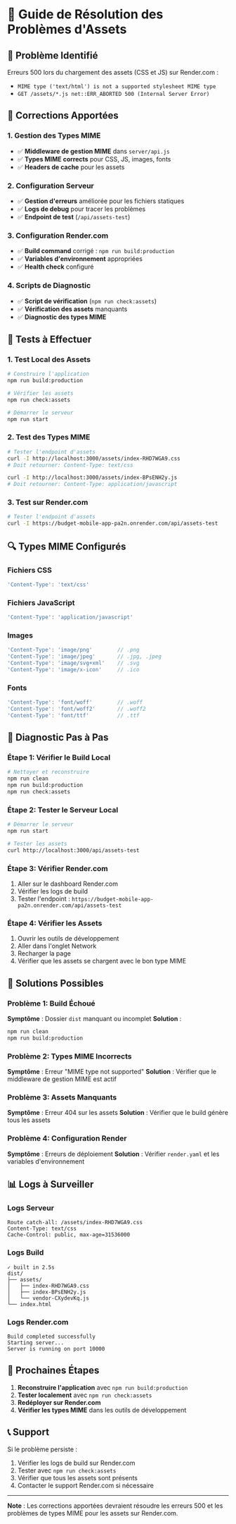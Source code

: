 # 🔧 Guide de Résolution des Problèmes d'Assets

## 🚨 Problème Identifié

Erreurs 500 lors du chargement des assets (CSS et JS) sur Render.com :
- `MIME type ('text/html') is not a supported stylesheet MIME type`
- `GET /assets/*.js net::ERR_ABORTED 500 (Internal Server Error)`

## 🔧 Corrections Apportées

### 1. **Gestion des Types MIME**
- ✅ **Middleware de gestion MIME** dans `server/api.js`
- ✅ **Types MIME corrects** pour CSS, JS, images, fonts
- ✅ **Headers de cache** pour les assets

### 2. **Configuration Serveur**
- ✅ **Gestion d'erreurs** améliorée pour les fichiers statiques
- ✅ **Logs de debug** pour tracer les problèmes
- ✅ **Endpoint de test** (`/api/assets-test`)

### 3. **Configuration Render.com**
- ✅ **Build command** corrigé : `npm run build:production`
- ✅ **Variables d'environnement** appropriées
- ✅ **Health check** configuré

### 4. **Scripts de Diagnostic**
- ✅ **Script de vérification** (`npm run check:assets`)
- ✅ **Vérification des assets** manquants
- ✅ **Diagnostic des types MIME**

## 🧪 Tests à Effectuer

### 1. **Test Local des Assets**
```bash
# Construire l'application
npm run build:production

# Vérifier les assets
npm run check:assets

# Démarrer le serveur
npm run start
```

### 2. **Test des Types MIME**
```bash
# Tester l'endpoint d'assets
curl -I http://localhost:3000/assets/index-RHD7WGA9.css
# Doit retourner: Content-Type: text/css

curl -I http://localhost:3000/assets/index-BPsENH2y.js
# Doit retourner: Content-Type: application/javascript
```

### 3. **Test sur Render.com**
```bash
# Tester l'endpoint d'assets
curl -I https://budget-mobile-app-pa2n.onrender.com/api/assets-test
```

## 🔍 Types MIME Configurés

### **Fichiers CSS**
```javascript
'Content-Type': 'text/css'
```

### **Fichiers JavaScript**
```javascript
'Content-Type': 'application/javascript'
```

### **Images**
```javascript
'Content-Type': 'image/png'        // .png
'Content-Type': 'image/jpeg'       // .jpg, .jpeg
'Content-Type': 'image/svg+xml'    // .svg
'Content-Type': 'image/x-icon'     // .ico
```

### **Fonts**
```javascript
'Content-Type': 'font/woff'        // .woff
'Content-Type': 'font/woff2'       // .woff2
'Content-Type': 'font/ttf'         // .ttf
```

## 🐛 Diagnostic Pas à Pas

### Étape 1: Vérifier le Build Local
```bash
# Nettoyer et reconstruire
npm run clean
npm run build:production
npm run check:assets
```

### Étape 2: Tester le Serveur Local
```bash
# Démarrer le serveur
npm run start

# Tester les assets
curl http://localhost:3000/api/assets-test
```

### Étape 3: Vérifier Render.com
1. Aller sur le dashboard Render.com
2. Vérifier les logs de build
3. Tester l'endpoint : `https://budget-mobile-app-pa2n.onrender.com/api/assets-test`

### Étape 4: Vérifier les Assets
1. Ouvrir les outils de développement
2. Aller dans l'onglet Network
3. Recharger la page
4. Vérifier que les assets se chargent avec le bon type MIME

## 🔧 Solutions Possibles

### Problème 1: Build Échoué
**Symptôme** : Dossier `dist` manquant ou incomplet
**Solution** : 
```bash
npm run clean
npm run build:production
```

### Problème 2: Types MIME Incorrects
**Symptôme** : Erreur "MIME type not supported"
**Solution** : Vérifier que le middleware de gestion MIME est actif

### Problème 3: Assets Manquants
**Symptôme** : Erreur 404 sur les assets
**Solution** : Vérifier que le build génère tous les assets

### Problème 4: Configuration Render
**Symptôme** : Erreurs de déploiement
**Solution** : Vérifier `render.yaml` et les variables d'environnement

## 📊 Logs à Surveiller

### Logs Serveur
```
Route catch-all: /assets/index-RHD7WGA9.css
Content-Type: text/css
Cache-Control: public, max-age=31536000
```

### Logs Build
```
✓ built in 2.5s
dist/
├── assets/
│   ├── index-RHD7WGA9.css
│   ├── index-BPsENH2y.js
│   └── vendor-CXydevKq.js
└── index.html
```

### Logs Render.com
```
Build completed successfully
Starting server...
Server is running on port 10000
```

## 🚀 Prochaines Étapes

1. **Reconstruire l'application** avec `npm run build:production`
2. **Tester localement** avec `npm run check:assets`
3. **Redéployer sur Render.com**
4. **Vérifier les types MIME** dans les outils de développement

## 📞 Support

Si le problème persiste :
1. Vérifier les logs de build sur Render.com
2. Tester avec `npm run check:assets`
3. Vérifier que tous les assets sont présents
4. Contacter le support Render.com si nécessaire

---

**Note** : Les corrections apportées devraient résoudre les erreurs 500 et les problèmes de types MIME pour les assets sur Render.com. 